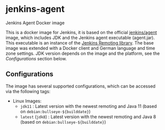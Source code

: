 # jenkins-agent
Jenkins Agent Docker image

This is a docker image for Jenkins, it is based on the official [jenkins/agent](https://hub.docker.com/r/jenkins/agent) image, which includes JDK and the Jenkins agent executable (agent.jar). This executable is an instance of the [Jenkins Remoting library](https://github.com/jenkinsci/remoting).
The base image was extended with a Docker client and German language and time zone settings.
JDK version depends on the image and the platform, see the _Configurations_ section below.


## Configurations

The image has several supported configurations, which can be accessed via the following tags:

* Linux Images:
  * `jdk11` : Latest version with the newest remoting and Java 11 (based on `debian:bullseye-${builddate}`)
  * `latest` (`jdk8`) : Latest version with the newest remoting and Java 8 (based on `debian:bullseye-${builddate}`)
